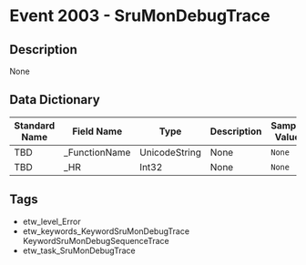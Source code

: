 # Event 2003 - SruMonDebugTrace

## Description
None

## Data Dictionary
|Standard Name|Field Name|Type|Description|Sample Value|
|---|---|---|---|---|
|TBD|_FunctionName|UnicodeString|None|`None`|
|TBD|_HR|Int32|None|`None`|

## Tags
* etw_level_Error
* etw_keywords_KeywordSruMonDebugTrace KeywordSruMonDebugSequenceTrace
* etw_task_SruMonDebugTrace